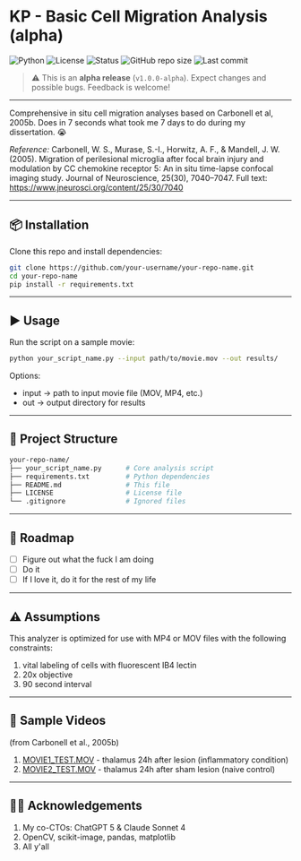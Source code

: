 # KP - Basic Cell Migration Analysis (alpha)

![Python](https://img.shields.io/badge/python-3.9%2B-blue.svg)
![License](https://img.shields.io/badge/license-MIT-green.svg)
![Status](https://img.shields.io/badge/status-alpha-orange.svg)
![GitHub repo size](https://img.shields.io/github/repo-size/bigaxon/kinetic-pathology-basic-analyzer)
![Last commit](https://img.shields.io/github/last-commit/bigaxon/kinetic-pathology-basic-analyzer)

> ⚠️ This is an **alpha release** (`v1.0.0-alpha`). Expect changes and possible bugs. Feedback is welcome!

***

Comprehensive in situ cell migration analyses based on Carbonell et al, 2005b. Does in 7 seconds what took me 7 days to do during my dissertation. 😭

*Reference:*
Carbonell, W. S., Murase, S.-I., Horwitz, A. F., & Mandell, J. W. (2005). Migration of perilesional microglia after focal brain injury and modulation by CC chemokine receptor 5: An in situ time-lapse confocal imaging study. Journal of Neuroscience, 25(30), 7040–7047. Full text: https://www.jneurosci.org/content/25/30/7040

---

## 📦 Installation

Clone this repo and install dependencies:

```bash
git clone https://github.com/your-username/your-repo-name.git
cd your-repo-name
pip install -r requirements.txt
```
***

## ▶️ Usage
Run the script on a sample movie:

```bash
python your_script_name.py --input path/to/movie.mov --out results/
```
Options:
 - input → path to input movie file (MOV, MP4, etc.)
 - out → output directory for results

***

## 📂 Project Structure

```bash
your-repo-name/
├── your_script_name.py      # Core analysis script
├── requirements.txt         # Python dependencies
├── README.md                # This file
├── LICENSE                  # License file
└── .gitignore               # Ignored files
```

***

## 🚀 Roadmap
- [ ] Figure out what the fuck I am doing
- [ ] Do it
- [ ] If I love it, do it for the rest of my life

***

## ⚠️ Assumptions
This analyzer is optimized for use with MP4 or MOV files with the following constraints:
  1. vital labeling of cells with fluorescent IB4 lectin
  2. 20x objective
  3. 90 second interval

***

## 🎥 Sample Videos
(from Carbonell et al., 2005b)
  1. [MOVIE1_TEST.MOV](https://www.tiktok.com/@brainsurgerydropout) - thalamus 24h after lesion (inflammatory condition)
  2. [MOVIE2_TEST.MOV](https://www.instagram.com/brainsurgerydropout) - thalamus 24h after sham lesion (naive control)

***

## 🙌🏽 Acknowledgements
  1. My co-CTOs: ChatGPT 5 & Claude Sonnet 4
  2. OpenCV, scikit-image, pandas, matplotlib
  3. All y'all

